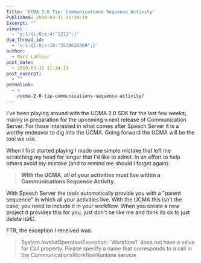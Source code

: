 ```yaml
---
Title: 'UCMA 2.0 Tip: Communications Sequence Activity'
Published: 2010-03-31 11:34:19
Excerpt: ""
views:
  - 'a:1:{i:0;s:4:"1211";}'
dsq_thread_id:
  - 'a:1:{i:0;s:10:"3538636369";}'
author:
  - Marc LaFleur
post_date:
  - 2010-03-31 11:34:19
post_excerpt:
  - ""
permalink:
  - >
    /ucma-2-0-tip-communications-sequence-activity/
---
```

<p>I've been playing around with the UCMA 2.0 SDK for the last few weeks, mainly in preparation for the upcoming v.next release of Communication Server. For those interested in what comes after Speech Server it is a worthy endeavor to dig into the UCMA. Going forward the UCMA will be the tool we use.&#160; </p>  <p>When I first started playing I made one simple mistake that left me scratching my head for longer that I'd like to admit. In an effort to help others avoid my mistake (and to remind me should I forget again):</p>  <blockquote>   <p><strong>With the UCMA, all of your activities must live within a Communications Sequence Activity.</strong></p> </blockquote>  <p>With Speech Server the tools automatically provide you with a "parent sequence" in which all your activities live. With the UCMA this isn't the case; you need to include it in your workflow. When you create a new project it provides this for you, just don't be like me and think its ok to just delete itâ€¦.</p>  <p>FTR, the exception I received was:</p>  <blockquote>   <p>System.InvalidOperationException: 'Workflow1' does not have a value for Call property. Please specify a name that corresponds to a call in the CommunicationsWorkflowRuntime service</p></blockquote><img src="http://gotspeech.net/aggbug.aspx?PostID=10283" width="1" height="1"/>